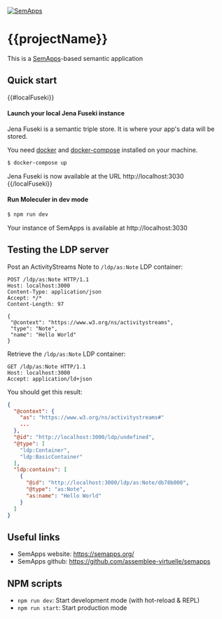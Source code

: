 [![SemApps](https://badgen.net/badge/Powered%20by/SemApps/28CDFB)](https://semapps.org)

# {{projectName}}
This is a [SemApps](https://semapps.org/)-based semantic application

## Quick start

{{#localFuseki}}
#### Launch your local Jena Fuseki instance

Jena Fuseki is a semantic triple store. It is where your app's data will be stored.

You need [docker](https://docs.docker.com/install/) and [docker-compose](https://docs.docker.com/compose/install/) installed on your machine.

```bash
$ docker-compose up
```

Jena Fuseki is now available at the URL http://localhost:3030
{{/localFuseki}}

#### Run Moleculer in dev mode

```bash
$ npm run dev
```

Your instance of SemApps is available at http://localhost:3030

## Testing the LDP server

Post an ActivityStreams Note to `/ldp/as:Note` LDP container:

```
POST /ldp/as:Note HTTP/1.1
Host: localhost:3000
Content-Type: application/json
Accept: */*
Content-Length: 97

{
 "@context": "https://www.w3.org/ns/activitystreams",
 "type": "Note",
 "name": "Hello World"
}
```

Retrieve the `/ldp/as:Note` LDP container:

```
GET /ldp/as:Note HTTP/1.1
Host: localhost:3000
Accept: application/ld+json
```

You should get this result:

```json
{
  "@context": {
    "as": "https://www.w3.org/ns/activitystreams#"
    ...
  },
  "@id": "http://localhost:3000/ldp/undefined",
  "@type": [
    "ldp:Container",
    "ldp:BasicContainer"
  ],
  "ldp:contains": [
    {
      "@id": "http://localhost:3000/ldp/as:Note/db78b000",
      "@type": "as:Note",
      "as:name": "Hello World"
    }
  ]
}
```

## Useful links

* SemApps website: https://semapps.org/
* SemApps github: https://github.com/assemblee-virtuelle/semapps

## NPM scripts

- `npm run dev`: Start development mode (with hot-reload & REPL)
- `npm run start`: Start production mode
